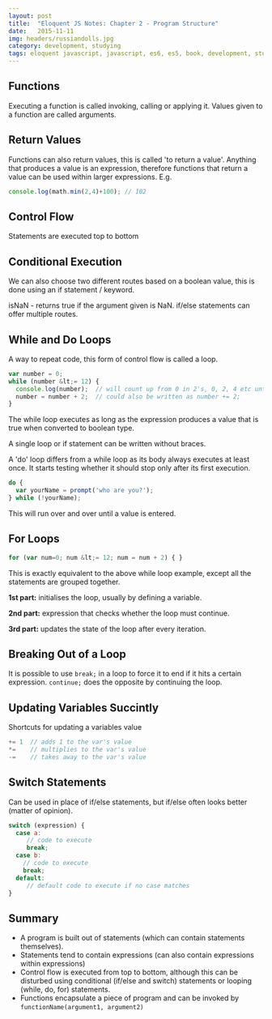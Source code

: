 ```yaml
---
layout: post
title:  "Eloquent JS Notes: Chapter 2 - Program Structure"
date:   2015-11-11
img: headers/russiandolls.jpg
category: development, studying
tags: eloquent javascript, javascript, es6, es5, book, development, studying, developer, software, book notes
---
```


## Functions
Executing a function is called invoking, calling or applying it. Values given to a function are called arguments.


## Return Values
Functions can also return values, this is called 'to return a value'. Anything that produces a value is an expression, therefore functions that return a value can be used within larger expressions. E.g.

~~~js
console.log(math.min(2,4)+100); // 102
~~~


## Control Flow
Statements are executed top to bottom


## Conditional Execution
We can also choose two different routes based on a boolean value, this is done using an if statement / keyword.

isNaN - returns true if the argument given is NaN.
if/else statements can offer multiple routes.


## While and Do Loops
A way to repeat code, this form of control flow is called a loop.

~~~js
var number = 0;
while (number &lt;= 12) {
  console.log(number);  // will count up from 0 in 2's, 0, 2, 4 etc until 12
  number = number + 2;  // could also be written as number += 2;
}
~~~

The while loop executes as long as the expression produces a value that is true when converted to boolean type.

A single loop or if statement can be written without braces.

A 'do' loop differs from a while loop as its body always executes at least once. It starts testing whether it should stop only after its first execution.

~~~js
do {
  var yourName = prompt('who are you?');
} while (!yourName);
~~~

This will run over and over until a value is entered.


## For Loops
~~~js
for (var num=0; num &lt;= 12; num = num + 2) { }
~~~

This is exactly equivalent to the above while loop example, except all the statements are grouped together.

**1st part:** initialises the loop, usually by defining a variable.

**2nd part:** expression that checks whether the loop must continue.

**3rd part:** updates the state of the loop after every iteration.


## Breaking Out of a Loop
It is possible to use `break;` in a loop to force it to end if it hits a certain expression. `continue;` does the opposite by continuing the loop.


## Updating Variables Succintly
Shortcuts for updating a variables value

~~~js
+= 1  // adds 1 to the var's value
*=    // multiplies to the var's value
-=    // takes away to the var's value
~~~


## Switch Statements
Can be used in place of if/else statements, but if/else often looks better (matter of opinion).

~~~js
switch (expression) {
  case a:
     // code to execute
     break;
  case b:
    // code to execute
    break;
  default:
     // default code to execute if no case matches
}
~~~


## Summary
- A program is built out of statements (which can contain statements themselves).
- Statements tend to contain expressions (can also contain expressions within expressions)
- Control flow is executed from top to bottom, although this can be disturbed using conditional (if/else and switch) statements or looping (while, do, for) statements.
- Functions encapsulate a piece of program and can be invoked by `functionName(argument1, argument2)`